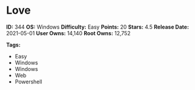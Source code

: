 # Love

**ID:** 344
**OS:** Windows
**Difficulty:** Easy
**Points:** 20
**Stars:** 4.5
**Release Date:** 2021-05-01
**User Owns:** 14,140
**Root Owns:** 12,752

**Tags:**
- Easy
- Windows
- Windows
- Web
- Powershell

